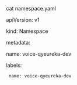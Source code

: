 
cat namespace.yaml 

apiVersion: v1

kind: Namespace

metadata:

   name: voice-qyeureka-dev
   
   labels: 
   
     name: voice-qyeureka-dev
